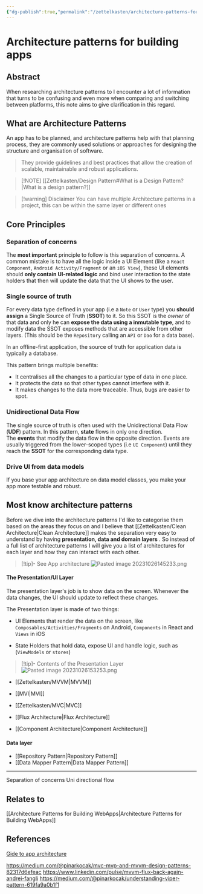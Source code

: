 ```yaml
---
{"dg-publish":true,"permalink":"/zettelkasten/architecture-patterns-for-building-apps/","title":"Architecture patterns","tags":["status/todo","core/tech/fundamentals"],"dgHomeLink":"false","dgShowBacklinks":"false","dgShowLocalGraph":"false","dgEnableSearch":"false","dgShowTags":"false","noteIcon":"","created":"2023-10-11T11:53:54.133+01:00"}
---
```



# Architecture patterns for building apps
## Abstract

When researching architecture patterns to  I  encounter a lot of information that turns to be confusing and even more when comparing and switching between platforms, this note aims to give clarification in this regard.


## What are Architecture Patterns

An app has to be planned, and architecture patterns help with that planning process, they are commonly used solutions or approaches for designing the structure and organisation of software.

>They provide guidelines and best practices that allow the creation of scalable, maintainable and robust applications. 




> [!NOTE]  [[Zettelkasten/Design Pattern#What is a Design Pattern?\|What is a design pattern?]]

> [!warning] Disclaimer 
> You can have multiple Architecture patterns in a project, this can be within the same layer or different ones

## Core Principles

### Separation of concerns

The **most important** principle to follow is this separation of concerns. A common mistake is to have all the logic inside a UI Element (like a `React Component`, `Android Activity/Fragment` or an `iOS View`), these UI elements should **only contain UI-related logic** and bind user interaction to the state holders that then will update the data that the UI shows to the user.

### Single source of truth

For every data type defined in your app (i.e a `Note` or `User` type) you **should assign** a Single Source of Truth (**SSOT**) to it. So this SSOT is the *owner* of that data and only he can **expose the data using a inmutable type**, and to modify data the SSOT exposes methods that are accessible from other layers. (This should be the `Repository` calling an `API` or `Dao` for a data base).

In an offline-first application, the source of truth for application data is typically a database.

This pattern brings multiple benefits:
- It centralises all the changes to a particular type of data in one place.
- It protects the data so that other types cannot interfere with it.
- It makes changes to the data more traceable. Thus, bugs are easier to spot.

### Unidirectional Data Flow

The single source of truth is often used with the Unidirectional Data Flow (**UDF**) pattern. In this pattern, **state** flows in only one direction. The **events** that modify the data flow in the opposite direction.
Events are usually triggered from the lower-scoped types (i.e `UI Component`) until they reach the **SSOT** for the corresponding data type. 

### Drive UI from data models

If you base your app architecture on data model classes, you make your app more testable and robust.

## Most know architecture patterns

Before we dive into the architecture patterns I'd like to categorise them based on the areas they focus on and I believe that [[Zettelkasten/Clean Architecture\|Clean Architecture]] makes the separation  very easy to understand by having  **presentation, data and domain layers** . 
So instead of a full list of architecture patterns I will give you a list of architectures for each layer and how they can interact with each other.


> [!tip]- See App architecture
 ![Pasted image 20231026145233.png](/img/user/Files/Pasted%20image%2020231026145233.png)

#### The Presentation/UI Layer 

The presentation layer's job is to show data on the screen. Whenever the data changes, the UI should update to reflect these changes.

The Presentation layer is made of two things:
- UI Elements that render the data on the screen, like `Composables/Activities/Fragments` on Android, `Components` in React and `Views` in iOS

- State Holders that hold data, expose UI and handle logic, such as (`ViewModels` or `stores`)

> [!tip]- Contents of the Presentation Layer
> ![Pasted image 20231026153253.png](/img/user/Files/Pasted%20image%2020231026153253.png)


- [[Zettelkasten/MVVM\|MVVM]]
- [[MVI\|MVI]]

- [[Zettelkasten/MVC\|MVC]]

- [[Flux Architecture\|Flux Architecture]]
- [[Component Architecture\|Component Architecture]]

#### Data layer

- [[Repository Pattern\|Repository Pattern]]
- [[Data Mapper Pattern\|Data Mapper Pattern]]




---
Separation of concerns
Uni directional flow


## Relates to
[[Architecture Patterns for Building WebApps\|Architecture Patterns for Building WebApps]]

## References
[Gide to app architecture](https://developer.android.com/topic/architecture#recommended-app-arch)

https://medium.com/@pinarkocak/mvc-mvp-and-mvvm-design-patterns-82317d6efeac
https://www.linkedin.com/pulse/mvvm-flux-back-again-andrei-fangli
https://medium.com/@pinarkocak/understanding-viper-pattern-619fa9a0b1f1

